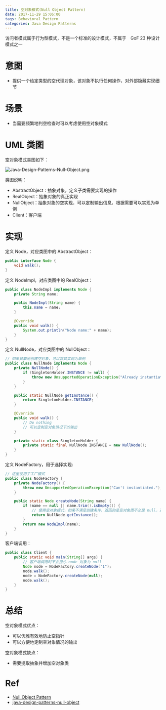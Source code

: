 ```yaml
---
title: 空对象模式(Null Object Pattern)
date: 2017-11-29 15:06:00
tags: Behavioral Pattern
categories: Java Design Patterns
---
```


访问者模式属于行为型模式，不是一个标准的设计模式，不属于　GoF 23 种设计模式之一

<!-- more -->

# 意图

* 提供一个给定类型的空代理对象，该对象不执行任何操作，对外部隐藏实现细节

# 场景

* 当需要频繁地判空检查时可以考虑使用空对象模式

# UML 类图

空对象模式类图如下：

![Java-Design-Patterns-Null-Object.png](http://otg3f8t90.bkt.clouddn.com/2018/1/18/Java-Design-Patterns-Null-Object.png)

类图说明：

* AbstractObject：抽象对象，定义子类需要实现的操作
* RealObject：抽象对象的真正实现
* NullObject：抽象对象的空实现，可以定制输出信息，根据需要可以实现为单例
* Client：客户端

# 实现

定义 Node，对应类图中的 AbstractObject：

```java
public interface Node {
    void walk();
}
```

定义 NodeImpl，对应类图中的 RealObject：

```java
public class NodeImpl implements Node {
    private String name;

    public NodeImpl(String name) {
        this.name = name;
    }

    @Override
    public void walk() {
        System.out.println("Node name:" + name);
    }
}
```

定义 NullNode，对应类图中的 NullObject：

```java
// 如果频繁地创建空对象，可以将其实现为单例
public class NullNode implements Node {
    private NullNode() {
        if (SingletonHolder.INSTANCE != null) {
            throw new UnsupportedOperationException("Already instantiated.");
        }
    }

    public static NullNode getInstance() {
        return SingletonHolder.INSTANCE;
    }

    @Override
    public void walk() {
        // Do nothing
        // 可以定制空对象情况下的输出
    }

    private static class SingletonHolder {
        private static final NullNode INSTANCE = new NullNode();
    }
}
```

定义 NodeFactory，用于选择实现:

```java
// 这里使用了工厂模式
public class NodeFactory {
    private NodeFactory() {
        throw new UnsupportedOperationException("Can't instantiated.");
    }

    public static Node createNode(String name) {
        if (name == null || name.trim().isEmpty()) {
            // 使用空对象模式，如果不满足创建条件，返回的是空对象而不必是 null，避免了调用方的判空
            return NullNode.getInstance();
        }
        return new NodeImpl(name);
    }
}
```

客户端调用：

```java
public class Client {
    public static void main(String[] args) {
        // 客户端调用时不会担心 node 对象为 null
        Node node = NodeFactory.createNode("1");
        node.walk();
        node = NodeFactory.createNode(null);
        node.walk();
    }
}
```

# 总结

空对象模式优点：

* 可以优雅有效地防止空指针
* 可以方便地定制空对象情况的输出

空对象模式缺点：

* 需要提取抽象并增加空对象类

# Ref

* [Null Object Pattern](http://www.oodesign.com/null-object-pattern.html)
* [java-design-patterns-null-object](https://github.com/iluwatar/java-design-patterns/blob/master/null-object/README.md)